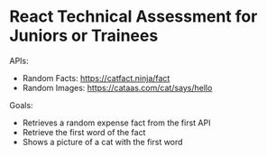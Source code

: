 # React Technical Assessment for Juniors or Trainees

APIs:
- Random Facts: https://catfact.ninja/fact
- Random Images: https://cataas.com/cat/says/hello

Goals:
- Retrieves a random expense fact from the first API
- Retrieve the first word of the fact
- Shows a picture of a cat with the first word